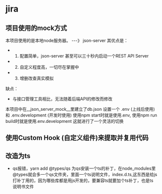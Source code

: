 # jira
## 项目使用的mock方式
本项目使用的是本地node服务器。
---》 json-server
其优点是：
- 1. 配置简单，json-server 甚至可以三十秒内启动一个REST API Server
- 2. 自定义程度高，一切尽在掌握中
- 3. 增删改查真实模拟

缺点：
- 与接口管理工具相比，无法随着后端API的修改而修改

本项目中在__json_server_mock__里建立了db.json
设置一个 .env (上线后使用) 和 .env.development (开发时使用) 使用npm start时就是使用.env, 使用npm run build时就是使用.env.development 这就进行了一个灵活的切换

## 使用Custom Hook (自定义组件)来提取并复用代码

## 改造为ts
- qs报错，yarn add @types/qs 为qs安装一个ts的补丁，在node_modules里@types就会多一个qs文件夹，里面一个ts说明文件，index.d.ts,这东西是给js打补丁用的，因为哪些库都是用js开发的，要兼容ts就要加个ts补丁，也是ts说明书文件
